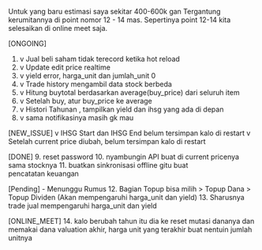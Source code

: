 Untuk yang baru estimasi saya sekitar 400-600k gan
Tergantung kerumitannya di point nomor 12 - 14 mas.
Sepertinya point 12-14 kita selesaikan di online meet saja.

[ONGOING]
1. v Jual beli saham tidak terecord ketika hot reload
2. v Update edit price realtime
3. v yield error, harga_unit dan jumlah_unit 0
4. v Trade history mengambil data stock berbeda
5. v Hitung buytotal berdasarkan average(buy_price) dari seluruh item
6. v Setelah buy, atur buy_price ke average
7. v Histori Tahunan , tampilkan yield dan ihsg yang ada di depan
8. v ⁠sama notifikasinya masih gk mau

[NEW_ISSUE]
v IHSG Start dan IHSG End belum tersimpan kalo di restart
v Setelah current price diubah, belum tersimpan kalo di restart

[DONE]
9. reset password
10. ⁠nyambungin API buat di current pricenya sama stocknya
11. ⁠buatkan sinkronisasi offline gitu buat pencatatan keuangan

[Pending] - Menunggu Rumus
12. Bagian Topup bisa milih
    > Topup Dana
    > Topup Dividen
        (Akan mempengaruhi harga_unit dan yield)
13. Sharusnya trade jual mempengaruhi harga_unit dan yield

[ONLINE_MEET]
14. ⁠kalo berubah tahun itu dia ke reset mutasi dananya dan memakai dana valuation akhir, harga unit yang terakhir buat nentuin jumlah unitnya

